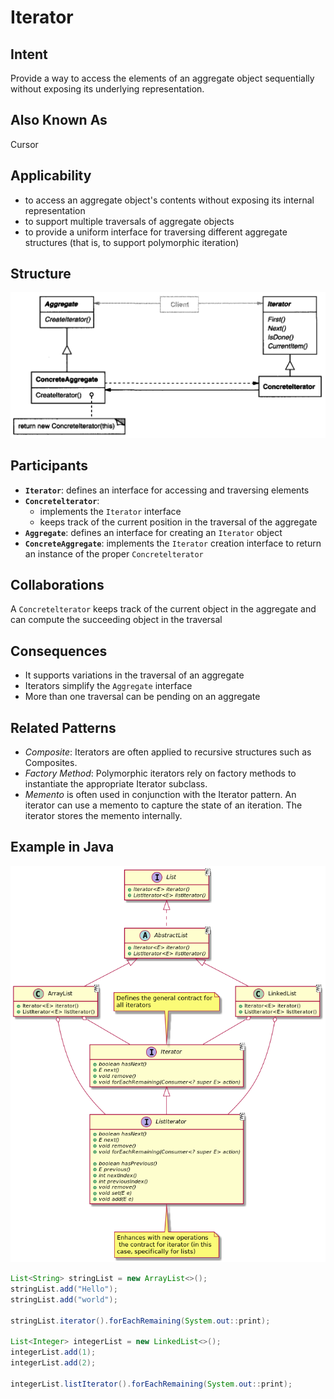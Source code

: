 # Iterator

## Intent

Provide a way to access the elements of an aggregate object sequentially without exposing its underlying representation.

## Also Known As

Cursor

## Applicability

* to access an aggregate object's contents without exposing its internal representation
* to support multiple traversals of aggregate objects
* to provide a uniform interface for traversing different aggregate structures (that is, to support polymorphic iteration)

## Structure

![Image of the structure for the Iterator Pattern](./image/iterator.png "Structure for the Iterator Pattern")

## Participants

* **`Iterator`**: defines an interface for accessing and traversing elements
* **`Concretelterator`**:
  - implements the `Iterator` interface
  - keeps track of the current position in the traversal of the aggregate
* **`Aggregate`**: defines an interface for creating an `Iterator` object
* **`ConcreteAggregate`**: implements the `Iterator` creation interface to return an instance of the proper `Concretelterator`

## Collaborations

A `Concretelterator` keeps track of the current object in the aggregate and can compute the succeeding object in the traversal

## Consequences

* It supports variations in the traversal of an aggregate
* Iterators simplify the `Aggregate` interface
* More than one traversal can be pending on an aggregate

## Related Patterns

* *Composite*: Iterators are often applied to recursive structures such as Composites.
* *Factory Method*: Polymorphic iterators rely on factory methods to instantiate the appropriate Iterator subclass.
* *Memento* is often used in conjunction with the Iterator pattern. An iterator can use a memento to capture the state of an iteration. The iterator stores the memento internally.

## Example in Java

![Class Diagram for Iterator](./image/code_class_design.png "Class Diagram for Iterator pattern example")

```java
List<String> stringList = new ArrayList<>();
stringList.add("Hello");
stringList.add("world");

stringList.iterator().forEachRemaining(System.out::print);

List<Integer> integerList = new LinkedList<>();
integerList.add(1);
integerList.add(2);

integerList.listIterator().forEachRemaining(System.out::print);
```
